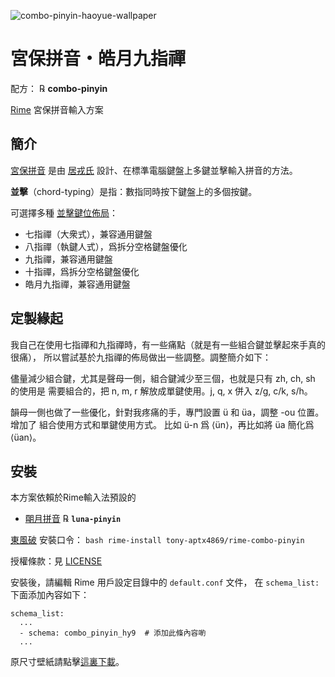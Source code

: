![combo-pinyin-haoyue-wallpaper](https://img.tonychang1069.top/uPic/2022/11/08/combo-pinyin-haoyue-wallpaper-2k.png)

# 宮保拼音・皓月九指禪

配方： ℞ **combo-pinyin**

[Rime](https://rime.im) 宮保拼音輸入方案

## 簡介

[宮保拼音](https://github.com/rime/home/wiki/ComboPinyin) 是由 [居戎氏](https://github.com/lotem) 設計、在標準電腦鍵盤上多鍵並擊輸入拼音的方法。

**並擊**（chord-typing）是指：數指同時按下鍵盤上的多個按鍵。

可選擇多種 [並擊鍵位佈局](layouts.md)：

  - 七指禪（大衆式），兼容通用鍵盤
  - 八指禪（執鍵人式），爲拆分空格鍵盤優化
  - 九指禪，兼容通用鍵盤
  - 十指禪，爲拆分空格鍵盤優化
  - 皓月九指禪，兼容通用鍵盤

## 定製緣起

我自己在使用七指禪和九指禪時，有一些痛點（就是有一些組合鍵並擊起來手真的很痛），
所以嘗試基於九指禪的佈局做出一些調整。調整簡介如下：

儘量減少組合鍵，尤其是聲母一側，組合鍵減少至三個，也就是只有 zh, ch, sh 的使用是
需要組合的，把 n, m, r 解放成單鍵使用。j, q, x 併入 z/g, c/k, s/h。

韻母一側也做了一些優化，針對我疼痛的手，專門設置 ü 和 üa，調整 -ou 位置。增加了
組合使用方式和單鍵使用方式。
比如 ü-n 爲 ⟨ün⟩，再比如將 üa 簡化爲 ⟨üan⟩。

## 安裝

本方案依賴於Rime輸入法預設的

  - [朙月拼音](https://github.com/rime/rime-luna-pinyin) ℞ **`luna-pinyin`**

[東風破](https://github.com/rime/plum) 安裝口令： `bash rime-install tony-aptx4869/rime-combo-pinyin`

授權條款：見 [LICENSE](LICENSE)

安裝後，請編輯 Rime 用戶設定目錄中的 `default.conf` 文件，
在 `schema_list:` 下面添加內容如下：

    schema_list:
      ...
      - schema: combo_pinyin_hy9  # 添加此條內容喲
      ...

原尺寸壁紙請點擊[這裏下載](https://img.tonychang1069.top/uPic/2022/11/08/combo-pinyin-haoyue-wallpaper-6k.png)。
